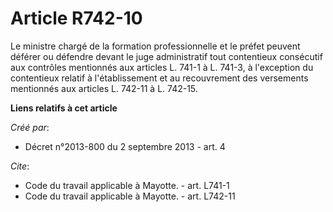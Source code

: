 # Article R742-10

Le ministre chargé de la formation professionnelle et le préfet peuvent déférer ou défendre devant le juge administratif tout
contentieux consécutif aux contrôles mentionnés aux articles L. 741-1 à L. 741-3, à l'exception du contentieux relatif à
l'établissement et au recouvrement des versements mentionnés aux articles L. 742-11 à L. 742-15.

**Liens relatifs à cet article**

_Créé par_:

  - Décret n°2013-800 du 2 septembre 2013 - art. 4

_Cite_:

  - Code du travail applicable à Mayotte. - art. L741-1
  - Code du travail applicable à Mayotte. - art. L742-11
